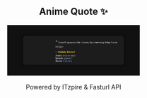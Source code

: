 <h2 align="center">Anime Quote ✨</h2>
<p align="center">
  <img src="quotes-img/2025-04-28_15-00-07.png" alt="Madoka Takatori" width="300"/>
</p>

<p align="center">Powered by ITzpire & Fasturl API</p>
